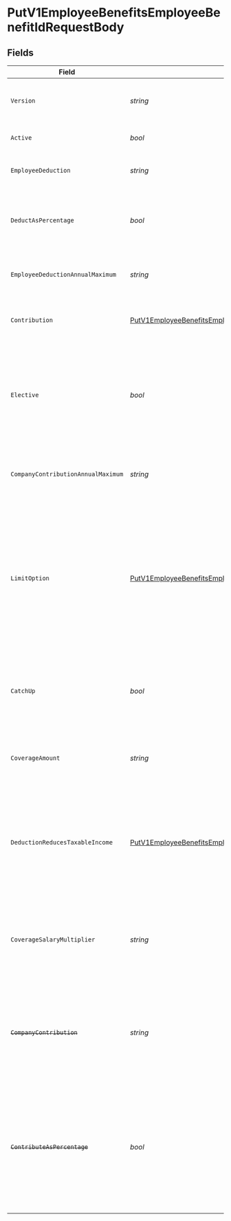# PutV1EmployeeBenefitsEmployeeBenefitIdRequestBody


## Fields

| Field                                                                                                                                                                                                                                | Type                                                                                                                                                                                                                                 | Required                                                                                                                                                                                                                             | Description                                                                                                                                                                                                                          |
| ------------------------------------------------------------------------------------------------------------------------------------------------------------------------------------------------------------------------------------ | ------------------------------------------------------------------------------------------------------------------------------------------------------------------------------------------------------------------------------------ | ------------------------------------------------------------------------------------------------------------------------------------------------------------------------------------------------------------------------------------ | ------------------------------------------------------------------------------------------------------------------------------------------------------------------------------------------------------------------------------------ |
| `Version`                                                                                                                                                                                                                            | *string*                                                                                                                                                                                                                             | :heavy_check_mark:                                                                                                                                                                                                                   | The current version of the object. See the [versioning guide](https://docs.gusto.com/embedded-payroll/docs/versioning#object-layer) for information on how to use this field.                                                        |
| `Active`                                                                                                                                                                                                                             | *bool*                                                                                                                                                                                                                               | :heavy_minus_sign:                                                                                                                                                                                                                   | Whether the employee benefit is active.                                                                                                                                                                                              |
| `EmployeeDeduction`                                                                                                                                                                                                                  | *string*                                                                                                                                                                                                                             | :heavy_minus_sign:                                                                                                                                                                                                                   | The amount to be deducted, per pay period, from the employee's pay.                                                                                                                                                                  |
| `DeductAsPercentage`                                                                                                                                                                                                                 | *bool*                                                                                                                                                                                                                               | :heavy_minus_sign:                                                                                                                                                                                                                   | Whether the employee deduction amount should be treated as a percentage to be deducted from each payroll.                                                                                                                            |
| `EmployeeDeductionAnnualMaximum`                                                                                                                                                                                                     | *string*                                                                                                                                                                                                                             | :heavy_minus_sign:                                                                                                                                                                                                                   | The maximum employee deduction amount per year. A null value signifies no limit.                                                                                                                                                     |
| `Contribution`                                                                                                                                                                                                                       | [PutV1EmployeeBenefitsEmployeeBenefitIdContribution](../../Models/Requests/PutV1EmployeeBenefitsEmployeeBenefitIdContribution.md)                                                                                                    | :heavy_minus_sign:                                                                                                                                                                                                                   | An object representing the type and value of the company contribution.                                                                                                                                                               |
| `Elective`                                                                                                                                                                                                                           | *bool*                                                                                                                                                                                                                               | :heavy_minus_sign:                                                                                                                                                                                                                   | Whether the company contribution is elective (aka "matching"). For `tiered`, `elective_amount`, and `elective_percentage` contribution types this is ignored and assumed to be `true`.                                               |
| `CompanyContributionAnnualMaximum`                                                                                                                                                                                                   | *string*                                                                                                                                                                                                                             | :heavy_minus_sign:                                                                                                                                                                                                                   | The maximum company contribution amount per year. A null value signifies no limit.                                                                                                                                                   |
| `LimitOption`                                                                                                                                                                                                                        | [PutV1EmployeeBenefitsEmployeeBenefitIdLimitOption](../../Models/Requests/PutV1EmployeeBenefitsEmployeeBenefitIdLimitOption.md)                                                                                                      | :heavy_minus_sign:                                                                                                                                                                                                                   | Some benefits require additional information to determine<br/>their limit.<br/><br/>`Family` or `Individual`: Applicable to HSA benefit.<br/><br/>`Joint Filing or Single` or `Married and Filing Separately`: Applicable to Dependent Care FSA benefit. |
| `CatchUp`                                                                                                                                                                                                                            | *bool*                                                                                                                                                                                                                               | :heavy_minus_sign:                                                                                                                                                                                                                   | Whether the employee should use a benefit’s "catch up" rate. Only Roth 401k and 401k benefits use this value for employees over 50.                                                                                                  |
| `CoverageAmount`                                                                                                                                                                                                                     | *string*                                                                                                                                                                                                                             | :heavy_minus_sign:                                                                                                                                                                                                                   | The amount that the employee is insured for. Note: company contribution cannot be present if coverage amount is set.                                                                                                                 |
| `DeductionReducesTaxableIncome`                                                                                                                                                                                                      | [PutV1EmployeeBenefitsEmployeeBenefitIdDeductionReducesTaxableIncome](../../Models/Requests/PutV1EmployeeBenefitsEmployeeBenefitIdDeductionReducesTaxableIncome.md)                                                                  | :heavy_minus_sign:                                                                                                                                                                                                                   | Whether the employee deduction reduces taxable income or not. Only valid for Group Term Life benefits. Note: when the value is not "unset", coverage amount and coverage salary multiplier are ignored.                              |
| `CoverageSalaryMultiplier`                                                                                                                                                                                                           | *string*                                                                                                                                                                                                                             | :heavy_minus_sign:                                                                                                                                                                                                                   | The coverage amount as a multiple of the employee’s salary. Only applicable for Group Term Life benefits. Note: cannot be set if coverage amount is also set.                                                                        |
| ~~`CompanyContribution`~~                                                                                                                                                                                                            | *string*                                                                                                                                                                                                                             | :heavy_minus_sign:                                                                                                                                                                                                                   | : warning: ** DEPRECATED **: This will be removed in a future release, please migrate away from it as soon as possible.<br/><br/>The amount to be paid, per pay period, by the company.                                              |
| ~~`ContributeAsPercentage`~~                                                                                                                                                                                                         | *bool*                                                                                                                                                                                                                               | :heavy_minus_sign:                                                                                                                                                                                                                   | : warning: ** DEPRECATED **: This will be removed in a future release, please migrate away from it as soon as possible.<br/><br/>Whether the company contribution amount should be treated as a percentage to be deducted from each payroll. |